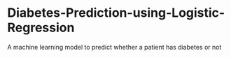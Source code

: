 # Diabetes-Prediction-using-Logistic-Regression
A machine learning model to predict whether a patient has diabetes or not
